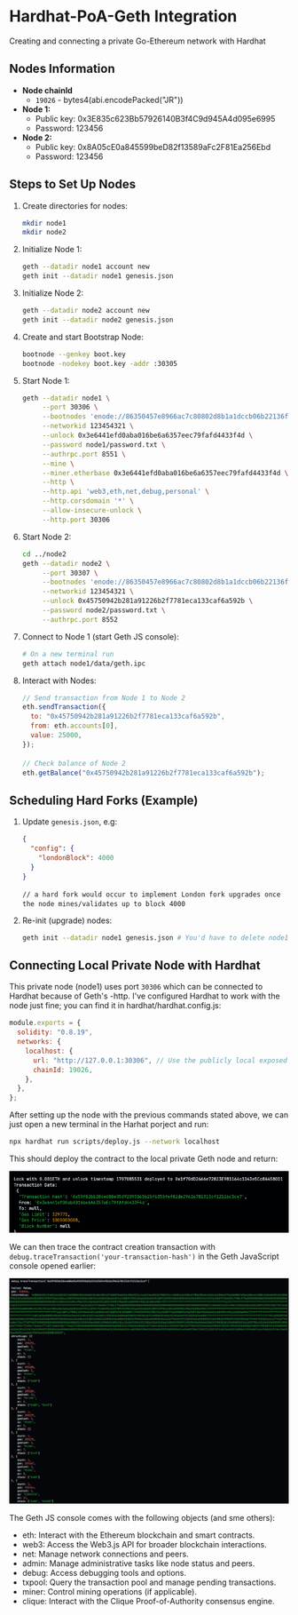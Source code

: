 # Hardhat-PoA-Geth Integration

Creating and connecting a private Go-Ethereum network with Hardhat

## Nodes Information

- **Node chainId**
  - `19026` - bytes4(abi.encodePacked("JR"))
- **Node 1:**
  - Public key: 0x3E835c623Bb57926140B3f4C9d945A4d095e6995
  - Password: 123456
- **Node 2:**
  - Public key: 0x8A05cE0a845599beD82f13589aFc2F81Ea256Ebd
  - Password: 123456

## Steps to Set Up Nodes

1. Create directories for nodes:

   ```bash
   mkdir node1
   mkdir node2
   ```

2. Initialize Node 1:

   ```bash
   geth --datadir node1 account new
   geth init --datadir node1 genesis.json
   ```

3. Initialize Node 2:

   ```bash
   geth --datadir node2 account new
   geth init --datadir node2 genesis.json
   ```

4. Create and start Bootstrap Node:

   ```bash
   bootnode --genkey boot.key
   bootnode -nodekey boot.key -addr :30305
   ```

5. Start Node 1:

   ```bash
   geth --datadir node1 \
        --port 30306 \
        --bootnodes 'enode://86350457e8966ac7c80802d8b1a1dccb06b22136ff7f416c3a6ccc4947d9baa2503011dc7e74735e23d560fd50c15dada85d2a378649947dcde17abc020afd8e@127.0.0.1:0?discport=30305' \
        --networkid 123454321 \
        --unlock 0x3e6441efd0aba016be6a6357eec79fafd4433f4d \
        --password node1/password.txt \
        --authrpc.port 8551 \
        --mine \
        --miner.etherbase 0x3e6441efd0aba016be6a6357eec79fafd4433f4d \
        --http \
        --http.api 'web3,eth,net,debug,personal' \
        --http.corsdomain '*' \
        --allow-insecure-unlock \
        --http.port 30306
   ```

6. Start Node 2:

   ```bash
   cd ../node2
   geth --datadir node2 \
        --port 30307 \
        --bootnodes 'enode://86350457e8966ac7c80802d8b1a1dccb06b22136ff7f416c3a6ccc4947d9baa2503011dc7e74735e23d560fd50c15dada85d2a378649947dcde17abc020afd8e@127.0.0.1:0?discport=30305' \
        --networkid 123454321 \
        --unlock 0x45750942b281a91226b2f7781eca133caf6a592b \
        --password node2/password.txt \
        --authrpc.port 8552
   ```

7. Connect to Node 1 (start Geth JS console):

   ```bash
   # On a new terminal run
   geth attach node1/data/geth.ipc
   ```

8. Interact with Nodes:

   ```javascript
   // Send transaction from Node 1 to Node 2
   eth.sendTransaction({
     to: "0x45750942b281a91226b2f7781eca133caf6a592b",
     from: eth.accounts[0],
     value: 25000,
   });

   // Check balance of Node 2
   eth.getBalance("0x45750942b281a91226b2f7781eca133caf6a592b");
   ```

## Scheduling Hard Forks (Example)

1. Update `genesis.json`, e.g:

   ```json
   {
     "config": {
       "londonBlock": 4000
     }
   }
   ```

   `// a hard fork would occur to implement London fork upgrades once the node mines/validates up to block 4000`

2. Re-init (upgrade) nodes:
   ```bash
   geth init --datadir node1 genesis.json # You'd have to delete node1/geth folder before running this command if you changed the network ID in genesis.json.
   ```

## Connecting Local Private Node with Hardhat

This private node (node1) uses port `30306` which can be connected to Hardhat because of Geth's -http. I've configured Hardhat to work with the node just fine; you can find it in hardhat/hardhat.config.js:

```js
module.exports = {
  solidity: "0.8.19",
  networks: {
    localhost: {
      url: "http://127.0.0.1:30306", // Use the publicly local exposed port
      chainId: 19026,
    },
  },
};
```

After setting up the node with the previous commands stated above, we can just open a new terminal in the Harhat porject and run:

```bash
npx hardhat run scripts/deploy.js --network localhost
```

This should deploy the contract to the local private Geth node and return:

![Contract Deployment](images/image.png)

We can then trace the contract creation transaction with `debug.traceTransaction('your-transaction-hash')` in the Geth JavaScript console opened earlier:

![Transaction Tracing](images/image2.png)

The Geth JS console comes with the following objects (and sme others):

- eth: Interact with the Ethereum blockchain and smart contracts.
- web3: Access the Web3.js API for broader blockchain interactions.
- net: Manage network connections and peers.
- admin: Manage administrative tasks like node status and peers.
- debug: Access debugging tools and options.
- txpool: Query the transaction pool and manage pending transactions.
- miner: Control mining operations (if applicable).
- clique: Interact with the Clique Proof-of-Authority consensus engine.
